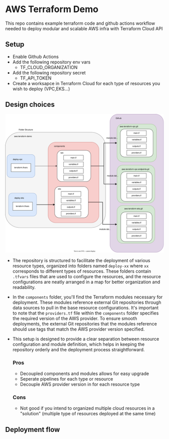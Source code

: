 # AWS Terraform Demo 

This repo contains example terraform code and github actions workflow needed to deploy modular and scalable AWS infra with Terraform Cloud API

## Setup

* Enable Github Actions
* Add the following repository env vars
    * TF_CLOUD_ORGANIZATION
* Add the following repository secret
    * TF_API_TOKEN
* Create a worksapce in Terraform Cloud for each type of resources you wish to deploy (VPC,EKS...)

## Design choices

![Alt text here](diagrams/folder_structure.svg)


* The repository is structured to facilitate the deployment of various resource types, organized into folders named `deploy-xx` where `xx` corresponds to different types of resources. These folders contain `.tfvars` files that are used to configure the resources, and the resource configurations are neatly arranged in a map for better organization and readability.

* In the `components` folder, you'll find the Terraform modules necessary for deployment. These modules reference external Git repositories through data sources to pull in the base resource configurations. It's important to note that the `providers.tf` file within the `components` folder specifies the required version of the AWS provider. To ensure smooth deployments, the external Git repositories that the modules reference should use tags that match the AWS provider version specified.

* This setup is designed to provide a clear separation between resource configuration and module definition, which helps in keeping the repository orderly and the deployment process straightforward.

    ### Pros
     * Decoupled components and modules allows for easy upgrade 
     * Seperate pipelines for each type or resource
     * Decouple AWS provider version in for each resource type

    ### Cons
    * Not good if you intend to organized multiple cloud resources in a "solution" (multiple type of resources deployed at the same time)

## Deployment flow
